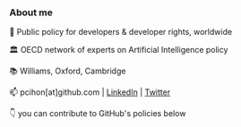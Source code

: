 ### About me

  💼  Public policy for developers & developer rights, worldwide

  🏛  OECD network of experts on Artificial Intelligence policy
  
  📚  Williams, Oxford, Cambridge

  📫  pcihon[at]github.com | [LinkedIn](https://www.linkedin.com/in/pcihon/) | [Twitter](https://twitter.com/pcihon)

  👇  you can contribute to GitHub's policies below
